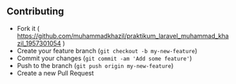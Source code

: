 ## Contributing

- Fork it ( https://github.com/muhammadkhazil/praktikum_laravel_muhammad_khazil_1957301054 )
- Create your feature branch (`git checkout -b my-new-feature`)
- Commit your changes (`git commit -am 'Add some feature'`)
- Push to the branch (`git push origin my-new-feature`)
- Create a new Pull Request
